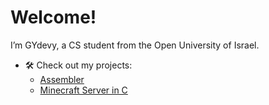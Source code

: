 # Welcome! 

I’m GYdevy, a CS student from the Open University of Israel.

- 🛠️ Check out my projects:
  - [Assembler](https://github.com/GYdevy/Assembler20465)
  - [Minecraft Server in C](mcserverc.md)

